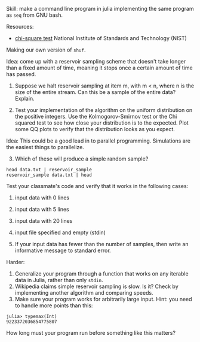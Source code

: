 Skill: make a command line program in julia implementing the same program as `seq` from GNU bash.

Resources:

- [chi-square test](https://www.itl.nist.gov/div898/handbook/eda/section3/eda35f.htm) National Institute of Standards and Technology (NIST)

Making our own version of `shuf`.

Idea: come up with a reservoir sampling scheme that doesn't take longer than a fixed amount of time, meaning it stops once a certain amount of time has passed.

1. Suppose we halt reservoir sampling at item m, with m < n, where n is the size of the entire stream.
    Can this be a sample of the entire data?
    Explain.

2. Test your implementation of the algorithm on the uniform distribution on the positive integers.
Use the Kolmogorov-Smirnov test or the Chi squared test to see how close your distribution is to the expected.
Plot some QQ plots to verify that the distribution looks as you expect.

Idea: This could be a good lead in to parallel programming.
Simulations are the easiest things to parallelize.
    
3. Which of these will produce a simple random sample?

```
head data.txt | reservoir_sample
reservoir_sample data.txt | head
```

Test your classmate's code and verify that it works in the following cases:

1. input data with 0 lines
2. input data with 5 lines
2. input data with 20 lines
1. input file specified and empty (stdin)

1. If your input data has fewer than the number of samples, then write an informative message to standard error.

Harder:

1. Generalize your program through a function that works on any iterable data in Julia, rather than only `stdin`.
4. Wikipedia claims simple reservoir sampling is slow.
Is it?
Check by implementing another algorithm and comparing speeds.
5. Make sure your program works for arbitrarily large input.
    Hint: you need to handle more points than this:
```
julia> typemax(Int)
9223372036854775807
```
How long must your program run before something like this matters?





